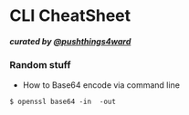 # CLI CheatSheet
##### curated by [@pushthings4ward](http://www.twitter.com/pushthings4ward)


### Random stuff

*	How to Base64 encode via command line

<pre><code>$ openssl base64 -in <infile> -out <outfile></code></pre>